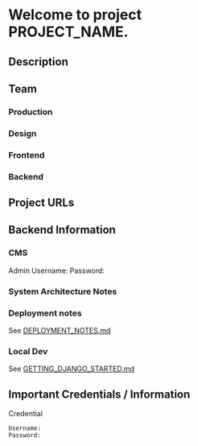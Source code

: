 Welcome to project __PROJECT_NAME__.
================================================

## Description

## Team

### Production



### Design



### Frontend



### Backend



## Project URLs


## Backend Information

### CMS

Admin
    Username: 
    Password: 

### System Architecture Notes

### Deployment notes

See [DEPLOYMENT_NOTES.md](./docs/DEPLOYMENT_NOTES.md)

### Local Dev

See [GETTING_DJANGO_STARTED.md](./docs/GETTING_DJANGO_STARTED.md)


## Important Credentials / Information

Credential

    Username: 
    Password:

